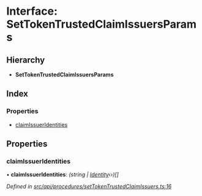 # Interface: SetTokenTrustedClaimIssuersParams

## Hierarchy

* **SetTokenTrustedClaimIssuersParams**

## Index

### Properties

* [claimIssuerIdentities](_src_api_procedures_settokentrustedclaimissuers_.settokentrustedclaimissuersparams.md#claimissueridentities)

## Properties

###  claimIssuerIdentities

• **claimIssuerIdentities**: *(string | [Identity](../classes/_src_api_entities_identity_index_.identity.md)‹›)[]*

*Defined in [src/api/procedures/setTokenTrustedClaimIssuers.ts:16](https://github.com/PolymathNetwork/polymesh-sdk/blob/6f0a424/src/api/procedures/setTokenTrustedClaimIssuers.ts#L16)*
